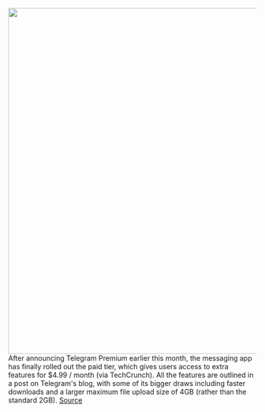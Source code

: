 <img src='https://cdn.vox-cdn.com/thumbor/-XBXch839vpaY2u2GQZYJs6TmCI=/0x0:2040x1360/1200x800/filters:focal(857x517:1183x843)/cdn.vox-cdn.com/uploads/chorus_image/image/70993991/acastro_180417_1777_telegram_0001.0.jpg' width='700px' /><br/>
After announcing Telegram Premium earlier this month, the messaging app has finally rolled out the paid tier, which gives users access to extra features for $4.99 / month (via TechCrunch). All the features are outlined in a post on Telegram's blog, with some of its bigger draws including faster downloads and a larger maximum file upload size of 4GB (rather than the standard 2GB).
<a href='https://www.theverge.com/2022/6/19/23174976/telegram-premium-subscription-4-99-month-bigger-uploads-faster-downloads'> Source <a/>
